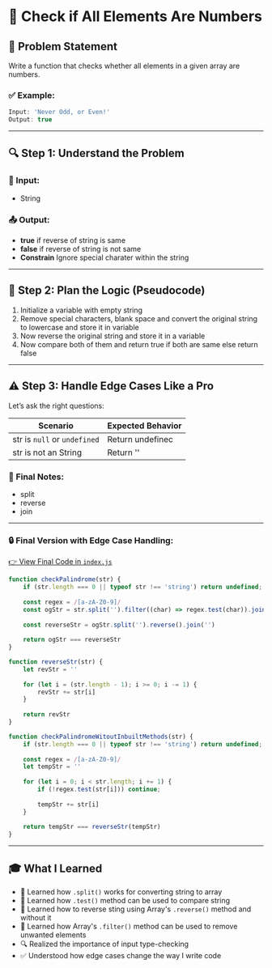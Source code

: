 # 🧠 Check if All Elements Are Numbers

## 📝 Problem Statement  
Write a function that checks whether all elements in a given array are numbers.

### ✅ Example:
```js
Input: 'Never Odd, or Even!'  
Output: true
```

---

## 🔍 Step 1: Understand the Problem

### 🧾 Input:
- String

### 📤 Output:
- **true** if reverse of string is same
- **false** if reverse of string is not same
- **Constrain** Ignore special charater within the string
---

## 🧱 Step 2: Plan the Logic (Pseudocode)

1. Initialize a variable with empty string
2. Remove special characters, blank space and convert the original string to lowercase and store it in variable
3. Now reverse the original string and store it in a variable
4. Now compare both of them and return true if both are same else return false
---

## ⚠️ Step 3: Handle Edge Cases Like a Pro

Let’s ask the right questions:

| Scenario                         | Expected Behavior             |
|----------------------------------|-------------------------------|
| str is `null` or `undefined`     | Return undefinec              |
| str is not an String             | Return ''                     |


### 🧠 Final Notes:
- split
- reverse
- join

---

### 🔒 Final Version with Edge Case Handling:
[👉 View Final Code in `index.js`](./index.js)

```js
function checkPalindrome(str) {
    if (str.length === 0 || typeof str !== 'string') return undefined;
    
    const regex = /[a-zA-Z0-9]/
    const ogStr = str.split('').filter((char) => regex.test(char)).join('').toLowerCase()
    
    const reverseStr = ogStr.split('').reverse().join('')
    
    return ogStr === reverseStr
}
```

```js
function reverseStr(str) {
    let revStr = ''
    
    for (let i = (str.length - 1); i >= 0; i -= 1) {
        revStr += str[i]
    }
    
    return revStr
}

function checkPalindromeWitoutInbuiltMethods(str) {
    if (str.length === 0 || typeof str !== 'string') return undefined;
    
    const regex = /[a-zA-Z0-9]/
    let tempStr = ''
    
    for (let i = 0; i < str.length; i += 1) {
        if (!regex.test(str[i])) continue;
        
        tempStr += str[i]
    }
    
    return tempStr === reverseStr(tempStr)
}
```

---

## 🎓 What I Learned

- 🧮 Learned how `.split()` works for converting string to array
- 🧮 Learned how `.test()` method can be used to compare string 
- 🧮 Learned how to reverse sting using Array's `.reverse()` method and without it
- 🧮 Learned how Array's `.filter()` method can be used to remove unwanted elements
- 🔍 Realized the importance of input type-checking
- ✅ Understood how edge cases change the way I write code
